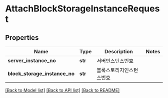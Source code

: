# AttachBlockStorageInstanceRequest

## Properties
Name | Type | Description | Notes
------------ | ------------- | ------------- | -------------
**server_instance_no** | **str** | 서버인스턴스번호 | 
**block_storage_instance_no** | **str** | 블록스토리지인스턴스번호 | 

[[Back to Model list]](../README.md#documentation-for-models) [[Back to API list]](../README.md#documentation-for-api-endpoints) [[Back to README]](../README.md)


